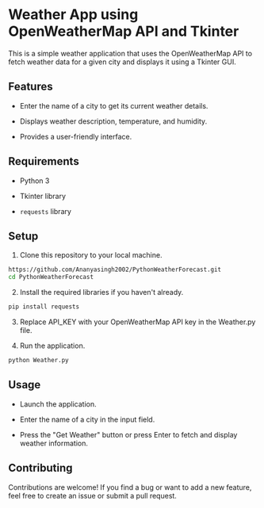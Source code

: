 # Weather App using OpenWeatherMap API and Tkinter

This is a simple weather application that uses the OpenWeatherMap API to fetch weather data for a given city and displays it using a Tkinter GUI.

## Features

- Enter the name of a city to get its current weather details.
  
- Displays weather description, temperature, and humidity.
  
- Provides a user-friendly interface.

## Requirements

- Python 3
  
- Tkinter library
  
- `requests` library

## Setup

1. Clone this repository to your local machine.

```bash
https://github.com/Ananyasingh2002/PythonWeatherForecast.git
cd PythonWeatherForecast
```

2. Install the required libraries if you haven't already.

```bash
pip install requests
```

3. Replace API_KEY with your OpenWeatherMap API key in the Weather.py file.

4. Run the application.

```bash
python Weather.py
```

## Usage
- Launch the application.
  
- Enter the name of a city in the input field.
  
- Press the "Get Weather" button or press Enter to fetch and display weather information.

## Contributing

Contributions are welcome! If you find a bug or want to add a new feature, feel free to create an issue or submit a pull request.
